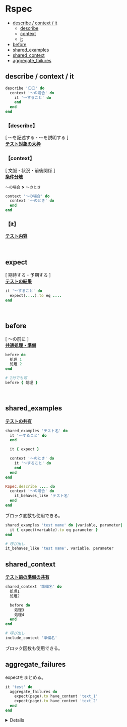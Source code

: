 # Rspec

- [describe / context / it](#d_c_i)
    - [describe](#describe)
    - [context](#context)
    - [it](#it)
- [before](#before)
- [shared_examples](#shared_examples)
- [shared_context](#shared_context)
- [aggregate_failures](#aggregate_failures)

<span id='d_c_i'></span>
## describe / context / it

```ruby
describe '〇〇' do
  context '〜の場合' do
    it '〜すること' do
    end
  end
end
```

<span id='describe'></span>
### 【describe】

[ 〜を記述する・〜を説明する ]<br>
<u>**テスト対象の大枠**</u>

<span id='context'></span>
### 【context】

[ 文脈・状況・前後関係 ]<br>
<u>**条件分岐**</u>

`〜の場合` **>** `〜のとき`

```ruby
context '〜の場合' do
  context '〜のとき' do
  end
end
```

<span id='it'></span>
### 【it】

<u>**テスト内容**</u>

<br>

<a id='expect'></span>
## expect

[ 期待する・予期する ]<br>
<u>**テストの結果**</u>

```ruby
it '〜すること' do
  expect(....).to eq ....
end
```

<br>

<span id='before'></span>
## before

[ 〜の前に ]<br>
<u>**共通処理・準備**</u>

```ruby
before do
  処理 1
  処理 2
end

# 1行でも可
before { 処理 }
```

<br>

<span id='shared_examples'></span>
## shared_examples

<u>**テストの共有**</u>

```ruby
shared_examples 'テスト名' do
  it '〜すること' do
  end

  it { expect }

  context '〜のとき' do
    it '〜すること' do
    end
  end
end

RSpec.describe .... do
  context '〜の場合' do
    it_behaves_like 'テスト名'
  end
end
```

ブロック変数も使用できる。

```ruby
shared_examples 'test name' do |variable, parameter|
  it { expect(variable).to eq parameter }
end

# 呼び出し
it_behaves_like 'test name', variable, parameter
```

<span id='shared_context'></span>
## shared_context

<u>**テスト前の準備の共有**</u>

```ruby
shared_context '準備名' do
  処理1
  処理2

  before do
    処理3
    処理4
  end
end

# 呼び出し
include_context '準備名'
```

ブロック因数も使用できる。

<span id='aggregate_failures'></span>
## aggregate_failures
expectをまとめる。

```ruby
it 'test' do
  aggregate_failures do
    expect(page).to have_content 'text_1'
    expect(page).to have_content 'text_2'
  end
end
```

<details>

it内に複数のexpectを記述すると、テストが失敗したところで止まってしまう。

```ruby
it 'test' do
  expect('success').to eq 'success'
  expect('success').to eq 'failure_A'
  expect('success').to eq 'success'
  expect('success').to eq 'failure_B'
  expect('success').to eq 'success'
end
```

```ruby
# テスト結果
Failures:

  1) test
     Failure/Error: expect('success').to eq 'failure_A'

       expected: 'failure_A'
            got: 'success'

       (compared using ==)

Finished in *.***** seconds (files took **.** seconds to load)
1 example, 1 failure

```

<br>
`aggregate_failures`を使用すると、テストが失敗してもit内のexpectを続け、失敗したexpectのみを表示する。

```ruby
it 'test' do
  aggregate_failures do
    expect('success').to eq 'success'
    expect('success').to eq 'failure_A'
    expect('success').to eq 'success'
    expect('success').to eq 'failure_B'
    expect('success').to eq 'success'
  end
end
```

```ruby
# テスト結果
Failures:

  1) test test
     Got 2 failures from failure aggregation block.

     1.1) Failure/Error: expect('success').to eq 'failure_A'

            expected: "failure_A"
                 got: "success"

            (compared using ==)




     1.2) Failure/Error: expect('success').to eq 'failure_B'

            expected: "failure_B"
                 got: "success"

            (compared using ==)




Finished in *.***** seconds (files took **.** seconds to load)
1 example, 1 failure

```

</details>
